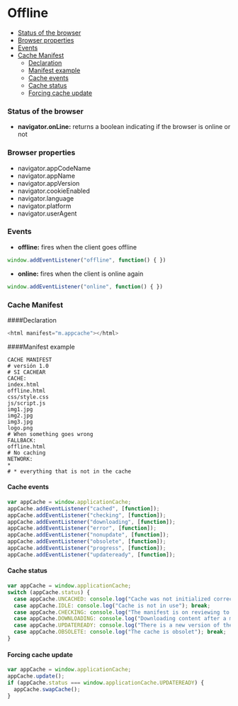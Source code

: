 # Offline
- [Status of the browser](#status-of-the-browser)
- [Browser properties](#browser-properties)
- [Events](#events)
- [Cache Manifest](#cache-manifest)
  - [Declaration](#declaration)
  - [Manifest example](#manifest-example)
  - [Cache events](#cache-events)
  - [Cache status](#cache-status)
  - [Forcing cache update](#forcing-cache-update)
### Status of the browser
- **navigator.onLine:** returns a boolean indicating if the browser is online or not
### Browser properties
- navigator.appCodeName
- navigator.appName
- navigator.appVersion
- navigator.cookieEnabled
- navigator.language
- navigator.platform
- navigator.userAgent
### Events
- **offline:** fires when the client goes offline
```javascript
window.addEventListener("offline", function() { })
```
- **online:** fires when the client is online again
```javascript
window.addEventListener("online", function() { })
```
### Cache Manifest
####Declaration
```javascript
<html manifest="m.appcache"></html>
```
####Manifest example
```
CACHE MANIFEST
# versión 1.0
# SI CACHEAR
CACHE:
index.html
offline.html
css/style.css
js/script.js
img1.jpg
img2.jpg
img3.jpg
logo.png
# When something goes wrong
FALLBACK:
offline.html
# No caching
NETWORK:
*
# * everything that is not in the cache
```
#### Cache events
```javascript
var appCache = window.applicationCache;
appCache.addEventListener("cached", [function]);
appCache.addEventListener("checking", [function]);
appCache.addEventListener("downloading", [function]);
appCache.addEventListener("error", [function]);
appCache.addEventListener("nonupdate", [function]);
appCache.addEventListener("obsolete", [function]);
appCache.addEventListener("progress", [function]);
appCache.addEventListener("updateready", [function]);
```
#### Cache status
```javascript
var appCache = window.applicationCache;
switch (appCache.status) {
  case appCache.UNCACHED: console.log("Cache was not initialized correctly"); break;
  case appCache.IDLE: console.log("Cache is not in use"); break;
  case appCache.CHECKING: console.log("The manifest is on reviewing to be updated"); break;
  case appCache.DOWNLOADING: console.log("Downloading content after a manifest update"); break;
  case appCache.UPDATEREADY: console.log("There is a new version of the manifest"); break;
  case appCache.OBSOLETE: console.log("The cache is obsolet"); break;
}
```
#### Forcing cache update
```javascript
var appCache = window.applicationCache;
appCache.update();
if (appCache.status === window.applicationCache.UPDATEREADY) {
  appCache.swapCache();
}
```